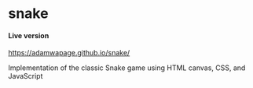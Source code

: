 # snake

#### Live version 
https://adamwapage.github.io/snake/

Implementation of the classic Snake game using HTML canvas, CSS, and JavaScript